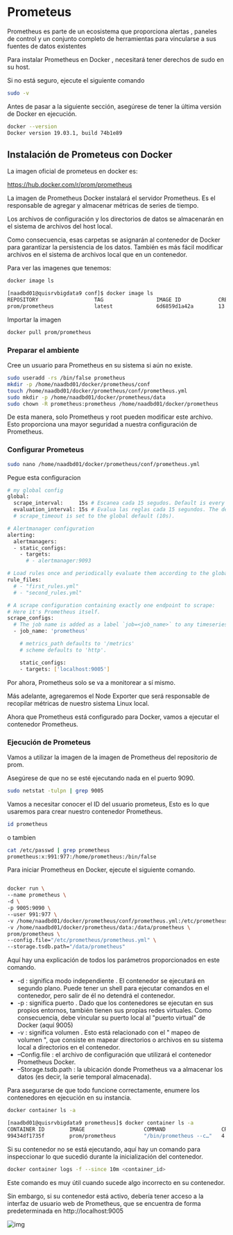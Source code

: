 # Prometeus

Prometheus es parte de un ecosistema que proporciona alertas , paneles de control y un conjunto completo de herramientas para vincularse a sus fuentes de datos existentes

Para instalar Prometheus en Docker , necesitará tener derechos de sudo en su host.

Si no está seguro, ejecute el siguiente comando

```sh
sudo -v
```

Antes de pasar a la siguiente sección, asegúrese de tener la última versión de Docker en ejecución.

```sh
docker --version
Docker version 19.03.1, build 74b1e89
```

## Instalación de Prometeus con Docker

La imagen oficial de prometeus en docker es:

https://hub.docker.com/r/prom/prometheus

La imagen de Prometheus Docker instalará el servidor Prometheus. Es el responsable de agregar y almacenar métricas de series de tiempo.

Los archivos de configuración y los directorios de datos se almacenarán en el sistema de archivos del host local.

Como consecuencia, esas carpetas se asignarán al contenedor de Docker para garantizar la persistencia de los datos. También es más fácil modificar archivos en el sistema de archivos local que en un contenedor.

Para ver las imagenes que tenemos:

```sh
docker image ls

[naadbd01@quisrvbigdata9 conf]$ docker image ls
REPOSITORY                  TAG                 IMAGE ID            CREATED             SIZE
prom/prometheus             latest              6d6859d1a42a        13 days ago         169MB

```

Importar la imagen

```sh
docker pull prom/prometheus
```


### Preparar el ambiente

Cree un usuario para Prometheus en su sistema si aún no existe.

```sh
sudo useradd -rs /bin/false prometheus
mkdir -p /home/naadbd01/docker/prometheus/conf
touch /home/naadbd01/docker/prometheus/conf/prometheus.yml
sudo mkdir -p /home/naadbd01/docker/prometheus/data
sudo chown -R prometheus:prometheus /home/naadbd01/docker/prometheus
```

De esta manera, solo Prometheus y root pueden modificar este archivo. Esto proporciona una mayor seguridad a nuestra configuración de Prometheus.

### Configurar Prometeus

```sh
sudo nano /home/naadbd01/docker/prometheus/conf/prometheus.yml

```

Pegue esta configuracion

```sh
# my global config
global:
  scrape_interval:     15s # Escanea cada 15 segudos. Default is every 1 minute.
  evaluation_interval: 15s # Evalua las reglas cada 15 segundos. The default is every 1 minute.
  # scrape_timeout is set to the global default (10s).

# Alertmanager configuration
alerting:
  alertmanagers:
  - static_configs:
    - targets:
      # - alertmanager:9093

# Load rules once and periodically evaluate them according to the global 'evaluation_interval'.
rule_files:
  # - "first_rules.yml"
  # - "second_rules.yml"

# A scrape configuration containing exactly one endpoint to scrape:
# Here it's Prometheus itself.
scrape_configs:
  # The job name is added as a label `job=<job_name>` to any timeseries scraped from this config.
  - job_name: 'prometheus'

    # metrics_path defaults to '/metrics'
    # scheme defaults to 'http'.

    static_configs:
    - targets: ['localhost:9005']

```

Por ahora, Prometheus solo se va a monitorear a sí mismo.

Más adelante, agregaremos el Node Exporter que será responsable de recopilar métricas de nuestro sistema Linux local.

Ahora que Prometheus está configurado para Docker, vamos a ejecutar el contenedor Prometheus.

### Ejecución de Prometeus

Vamos a utilizar la imagen de la imagen de Prometheus del repositorio de prom.

Asegúrese de que no se esté ejecutando nada en el puerto 9090.

```sh
sudo netstat -tulpn | grep 9005
```
 Vamos a necesitar conocer el ID del usuario prometeus, Esto es lo que usaremos para crear nuestro contenedor Prometheus.
 
 ```sh
id prometheus
```

o tambien

 ```sh
cat /etc/passwd | grep prometheus
prometheus:x:991:977:/home/prometheus:/bin/false

  ```
  
  Para iniciar Prometheus en Docker, ejecute el siguiente comando.
  
 ```sh
 
docker run \
--name prometheus \
-d \
-p 9005:9090 \
--user 991:977 \
-v /home/naadbd01/docker/prometheus/conf/prometheus.yml:/etc/prometheus/prometheus.yml \
-v /home/naadbd01/docker/prometheus/data:/data/prometheus \
prom/prometheus \
--config.file="/etc/prometheus/prometheus.yml" \
--storage.tsdb.path="/data/prometheus"

```
  
 Aquí hay una explicación de todos los parámetros proporcionados en este comando.
  
- -d : significa modo independiente . El contenedor se ejecutará en segundo plano. Puede tener un shell para ejecutar comandos en el contenedor, pero salir de él no detendrá el contenedor.
- -p : significa puerto . Dado que los contenedores se ejecutan en sus propios entornos, también tienen sus propias redes virtuales. Como consecuencia, debe vincular su puerto local al "puerto virtual" de Docker (aquí 9005)
- -v : significa volumen . Esto está relacionado con el " mapeo de volumen ", que consiste en mapear directorios o archivos en su sistema local a directorios en el contenedor.
- –Config.file : el archivo de configuración que utilizará el contenedor Prometheus Docker.
- –Storage.tsdb.path : la ubicación donde Prometheus va a almacenar los datos (es decir, la serie temporal almacenada).


Para asegurarse de que todo funcione correctamente, enumere los contenedores en ejecución en su instancia.

```sh
docker container ls -a

```

```sh
[naadbd01@quisrvbigdata9 prometheus]$ docker container ls -a
CONTAINER ID        IMAGE                   COMMAND                  CREATED             STATUS                      PORTS                                                                                                                                           NAMES
99434df1735f        prom/prometheus         "/bin/prometheus --c…"   4 seconds ago       Up 3 seconds                        
```


Si su contenedor no se está ejecutando, aquí hay un comando para inspeccionar lo que sucedió durante la inicialización del contenedor.

```sh
docker container logs -f --since 10m <container_id>
```
Este comando es muy útil cuando sucede algo incorrecto en su contenedor.

Sin embargo, si su contenedor está activo, debería tener acceso a la interfaz de usuario web de Prometheus, que se encuentra de forma predeterminada en http://localhost:9005

![img](https://devconnected.com/wp-content/uploads/2019/08/prometheus-web-u.png)



